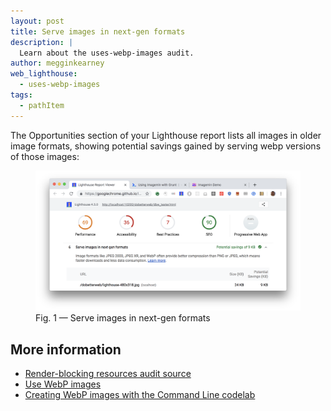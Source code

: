 ```yaml
---
layout: post
title: Serve images in next-gen formats
description: |
  Learn about the uses-webp-images audit.
author: megginkearney
web_lighthouse:
  - uses-webp-images
tags:
  - pathItem
---
```


The Opportunities section of your Lighthouse report lists all images
in older image formats,
showing potential savings gained by serving webp versions of those images:

<figure class="w-figure">
  <img class="w-screenshot w-screenshot--filled" src="uses-webp-images.png" alt="Serve images in next-gen formats">
  <figcaption class="w-figcaption">
    Fig. 1 — Serve images in next-gen formats
  </figcaption>
</figure>

## More information

- [Render-blocking resources audit source](https://github.com/GoogleChrome/lighthouse/blob/master/lighthouse-core/audits/byte-efficiency/render-blocking-resources.js)
- [Use WebP images](https://web.dev/fast/serve-images-webp)
- [Creating WebP images with the Command Line codelab](https://web.dev/fast/serve-images-webp)